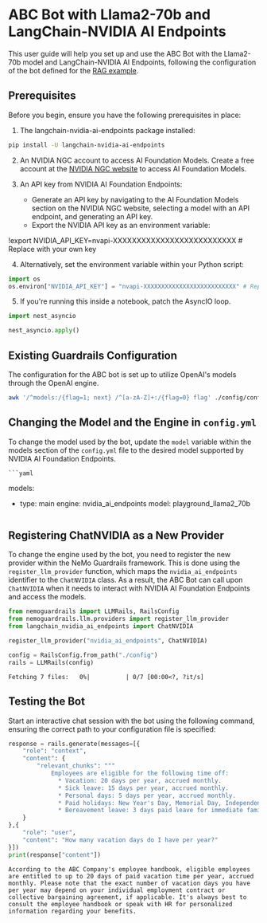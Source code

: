 # ABC Bot with Llama2-70b and LangChain-NVIDIA AI Endpoints

This user guide will help you set up and use the ABC Bot with the Llama2-70b model and LangChain-NVIDIA AI Endpoints, following the configuration of the bot defined for the [RAG example](../../../getting_started/7_rag/).

## Prerequisites

Before you begin, ensure you have the following prerequisites in place:

1. The langchain-nvidia-ai-endpoints package installed:

```bash
pip install -U langchain-nvidia-ai-endpoints
```

2. An NVIDIA NGC account to access AI Foundation Models. Create a free account at the [NVIDIA NGC website](https://ngc.nvidia.com/) to access AI Foundation Models.

3. An API key from NVIDIA AI Foundation Endpoints:
    -  Generate an API key by navigating to the AI Foundation Models section on the NVIDIA NGC website, selecting a model with an API endpoint, and generating an API key.
    -  Export the NVIDIA API key as an environment variable:

!export NVIDIA_API_KEY=nvapi-XXXXXXXXXXXXXXXXXXXXXXXXXX # Replace with your own key

4. Alternatively, set the environment variable within your Python script:

```python
import os
os.environ["NVIDIA_API_KEY"] = "nvapi-XXXXXXXXXXXXXXXXXXXXXXXXXX" # Replace with your own key
```

5. If you're running this inside a notebook, patch the AsyncIO loop.

```python
import nest_asyncio

nest_asyncio.apply()
```

## Existing Guardrails Configuration

The configuration for the ABC bot is set up to utilize OpenAI's models through the OpenAI engine.

```bash
awk '/^models:/{flag=1; next} /^[a-zA-Z]+:/{flag=0} flag' ./config/config.yml
```

## Changing the Model and the Engine in `config.yml`

To change the model used by the bot, update the `model` variable within the models section of the `config.yml` file to the desired model supported by NVIDIA AI Foundation Endpoints.

    ```yaml
models:
  - type: main
    engine: nvidia_ai_endpoints
    model: playground_llama2_70b
    ```

## Registering ChatNVIDIA as a New Provider

To change the engine used by the bot, you need to register the new provider within the NeMo Guardrails framework. This is done using the `register_llm_provider` function, which maps the `nvidia_ai_endpoints` identifier to the `ChatNVIDIA` class. As a result, the ABC Bot can call upon `ChatNVIDIA` when it needs to interact with NVIDIA AI Foundation Endpoints and access the models.

```python
from nemoguardrails import LLMRails, RailsConfig
from nemoguardrails.llm.providers import register_llm_provider
from langchain_nvidia_ai_endpoints import ChatNVIDIA

register_llm_provider("nvidia_ai_endpoints", ChatNVIDIA)

config = RailsConfig.from_path("./config")
rails = LLMRails(config)
```

```
Fetching 7 files:   0%|          | 0/7 [00:00<?, ?it/s]
```

## Testing the Bot

Start an interactive chat session with the bot using the following command, ensuring the correct path to your configuration file is specified:

```python
response = rails.generate(messages=[{
    "role": "context",
    "content": {
        "relevant_chunks": """
            Employees are eligible for the following time off:
              * Vacation: 20 days per year, accrued monthly.
              * Sick leave: 15 days per year, accrued monthly.
              * Personal days: 5 days per year, accrued monthly.
              * Paid holidays: New Year's Day, Memorial Day, Independence Day, Thanksgiving Day, Christmas Day.
              * Bereavement leave: 3 days paid leave for immediate family members, 1 day for non-immediate family members. """
    }
},{
    "role": "user",
    "content": "How many vacation days do I have per year?"
}])
print(response["content"])
```

```
According to the ABC Company's employee handbook, eligible employees are entitled to up to 20 days of paid vacation time per year, accrued monthly. Please note that the exact number of vacation days you have per year may depend on your individual employment contract or collective bargaining agreement, if applicable. It's always best to consult the employee handbook or speak with HR for personalized information regarding your benefits.
```
